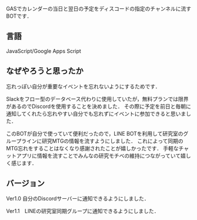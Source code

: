 GASでカレンダーの当日と翌日の予定をディスコードの指定のチャンネルに流すBOTです．

<h2>言語</h2>
JavaScript/Google Apps Script

<h2>なぜやろうと思ったか</h2>
忘れっぽい自分が重要なイベントを忘れないようにするためです．

Slackをフロー型のデータベース代わりに使用していたが，無料プランでは限界があるのでDiscordを使用することを決めました．
その際に予定を前日と毎朝に通知してくれたら忘れやすい自分でも忘れずにイベントに参加できると思いました．

このBOTが自分で使っていて便利だったので，LINE BOTを利用して研究室のグループラインに研究MTGの情報を流すようにしました．
これによって同期のMTG忘れをすることはなくなり感謝されたことが嬉しかったです．
手軽なチャットアプリに情報を流すことでみんなの研究モチベの維持につながっていて嬉しく感じます．


<h2>バージョン</h2>
Ver1.0 自分のDiscordサーバーに通知できるようにしました．

Ver1.1　LINEの研究室同期グループに通知できるようにしました．
